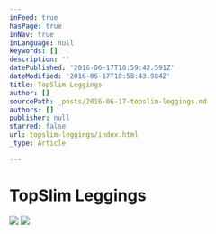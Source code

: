 ```yaml
---
inFeed: true
hasPage: true
inNav: true
inLanguage: null
keywords: []
description: ''
datePublished: '2016-06-17T10:59:42.591Z'
dateModified: '2016-06-17T10:58:43.984Z'
title: TopSlim Leggings
author: []
sourcePath: _posts/2016-06-17-topslim-leggings.md
authors: []
publisher: null
starred: false
url: topslim-leggings/index.html
_type: Article

---
```

# TopSlim Leggings
![](https://the-grid-user-content.s3-us-west-2.amazonaws.com/38f3e614-68d3-428a-926a-046f5201de7d.png)
![](https://the-grid-user-content.s3-us-west-2.amazonaws.com/192b2f80-6b8f-41fd-929c-44b7133de863.png)